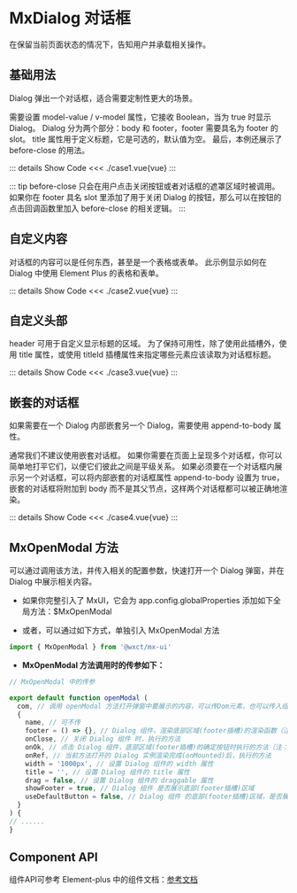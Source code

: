 # MxDialog 对话框
在保留当前页面状态的情况下，告知用户并承载相关操作。
<br/>


<script lang="ts" setup>
import case1 from './case1.vue'
import case2 from './case2.vue'
import case3 from './case3.vue'
import case4 from './case4.vue'
</script>


## 基础用法
Dialog 弹出一个对话框，适合需要定制性更大的场景。

需要设置 model-value / v-model 属性，它接收 Boolean，当为 true 时显示 Dialog。 Dialog 分为两个部分：body 和 footer，footer 需要具名为 footer 的 slot。 title 属性用于定义标题，它是可选的，默认值为空。 最后，本例还展示了 before-close 的用法。

<case1></case1>

::: details Show Code
<<< ./case1.vue{vue}
:::


::: tip
before-close 只会在用户点击关闭按钮或者对话框的遮罩区域时被调用。 如果你在 footer 具名 slot 里添加了用于关闭 Dialog 的按钮，那么可以在按钮的点击回调函数里加入 before-close 的相关逻辑。
:::


## 自定义内容
对话框的内容可以是任何东西，甚至是一个表格或表单。 此示例显示如何在 Dialog 中使用 Element Plus 的表格和表单。

<case2></case2>

::: details Show Code
<<< ./case2.vue{vue}
:::


## 自定义头部
header 可用于自定义显示标题的区域。 为了保持可用性，除了使用此插槽外，使用 title 属性，或使用 titleId 插槽属性来指定哪些元素应该读取为对话框标题。

<case3></case3>
 
::: details Show Code
<<< ./case3.vue{vue}
:::


## 嵌套的对话框
如果需要在一个 Dialog 内部嵌套另一个 Dialog，需要使用 append-to-body 属性。

通常我们不建议使用嵌套对话框。 如果你需要在页面上呈现多个对话框，你可以简单地打平它们，以便它们彼此之间是平级关系。 如果必须要在一个对话框内展示另一个对话框，可以将内部嵌套的对话框属性 append-to-body 设置为 true，嵌套的对话框将附加到 body 而不是其父节点，这样两个对话框都可以被正确地渲染。

<case4></case4>
 
::: details Show Code
<<< ./case4.vue{vue}
:::


## MxOpenModal 方法
可以通过调用该方法，并传入相关的配置参数，快速打开一个 Dialog 弹窗，并在 Dialog 中展示相关内容。

- 如果你完整引入了 MxUI，它会为 app.config.globalProperties 添加如下全局方法：$MxOpenModal

- 或者，可以通过如下方式，单独引入 MxOpenModal 方法
```js
import { MxOpenModal } from '@wxct/mx-ui'
```

- **MxOpenModal 方法调用时的传参如下：**
```js
// MxOpenModal 中的传参

export default function openModal (
  com, // 调用 openModal 方法打开弹窗中要展示的内容，可以传Dom元素，也可以传入组件
  {
    name, // 可不传
    footer = () => {}, // Dialog 组件，渲染底部区域(footer插槽)的渲染函数（注：useDefaultButton 属性设置为 false 时，才会执行该方法，渲染自定义底部区域内容）
    onClose, // 关闭 Dialog 组件 时，执行的方法
    onOk, // 点击 Dialog 组件，底部区域(footer插槽)的确定按钮时执行的方法（注：useDefaultButton 设置为 true 时，才会展示出底部区域的默认渲染的 确定 按钮）
    onRef, // 当前方法打开的 Dialog 实例渲染完成(onMounted)后，执行的方法
    width = '1000px', // 设置 Dialog 组件的 width 属性
    title = '', // 设置 Dialog 组件的 title 属性
    drag = false, // 设置 Dialog 组件的 draggable 属性
    showFooter = true, // Dialog 组件 是否展示底部(footer插槽)区域
    useDefaultButton = false, // Dialog 组件 的底部(footer插槽)区域，是否展示默认的操作按钮
  }
) {
// ......
}
```


## Component API
组件API可参考 Element-plus 中的组件文档：[参考文档](https://element-plus.org/zh-CN/component/dialog.html#api)
